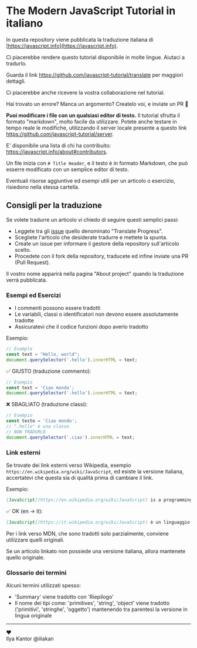 # The Modern JavaScript Tutorial in italiano

In questa repository viene pubblicata la traduzione italiana di [https://javascript.info](https://javascript.info).

Ci piacerebbe rendere questo tutorial disponibile in molte lingue. Aiutaci a tradurlo.

Guarda il link <https://github.com/javascript-tutorial/translate> per maggiori dettagli.

Ci piacerebbe anche ricevere la vostra collaborazione nel tutorial.

Hai trovato un errore? Manca un argomento? Createlo voi, e inviate un PR 👏

**Puoi modificare i file con un qualsiasi editor di testo.** Il tutorial sfrutta il formato "markdown", molto facile da utilizzare. Potete anche testare in tempo reale le modifiche, utilizzando il server locale presente a questo link <https://github.com/javascript-tutorial/server>.  

E' disponibile una lista di chi ha contribuito: <https://javascript.info/about#contributors>.

Un file inizia con `# Title Header`, e il testo è in formato Markdown, che può esserre modificato con un semplice editor di testo. 

Eventuali risorse aggiuntive ed esempi utili per un articolo o esercizio, risiedono nella stessa cartella.

## Consigli per la traduzione

Se volete tradurre un articolo vi chiedo di seguire questi semplici passi:

- Leggete tra gli [issue](https://github.com/javascript-tutorial/it.javascript.info/issues) quello denominato "Translate Progress".
- Scegliete l'articolo che desiderate tradurre e mettete la spunta.
- Create un issue per informare il gestore della repository sull'articolo scelto.
- Procedete con il fork della repository, traducete ed infine inviate una PR (Pull Request).

Il vostro nome apparirà nella pagina "About project" quando la traduzione verrà pubblicata.

### Esempi ed Esercizi

- I commenti possono essere tradotti
- Le variabili, classi o identificatori non devono essere assolutamente tradotte
- Assicuratevi che il codice funzioni dopo averlo tradotto

Esempio:

```js
// Example
const text = "Hello, world";
document.querySelector('.hello').innerHTML = text;
```

✅ GIUSTO (traduzione commento):

```js
// Esempio
const text = 'Ciao mondo';
document.querySelector('.hello').innerHTML = text;
```

❌ SBAGLIATO (traduzione classi):

```js
// Esempio
const testo = 'Ciao mondo';
// ".hello" è una classe
// NON TRADURLO
document.querySelector('.ciao').innerHTML = text;
```

### Link esterni

Se trovate dei link esterni verso Wikipedia, esempio `https://en.wikipedia.org/wiki/JavaScript`, ed esiste la versione italiana, accertatevi che questa sia di qualità prima di cambiare il link.

Esempio:

```md
[JavaScript](https://en.wikipedia.org/wiki/JavaScript) is a programming language.
```

✅ OK (en -> it):

```md
[JavaScript](https://it.wikipedia.org/wiki/JavaScript) è un linguaggio di programmazione.
```

Per i link verso MDN, che sono tradotti solo parzialmente, conviene utilizzare quelli originali.

Se un articolo linkato non possiede una versione italiana, allora mantenete quello originale.

### Glossario dei termini

Alcuni termini utilizzati spesso:

- 'Summary' viene tradotto con 'Riepilogo'
- Il nome dei tipi come: 'primitives', 'string', 'object' viene tradotto ('primitivi', 'stringhe', 'oggetto') mantenendo tra parentesi la versione in lingua originale

---
♥  
Ilya Kantor @iliakan

